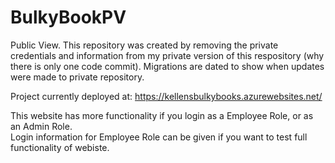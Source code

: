 # BulkyBookPV
Public View.
This repository was created by removing the private credentials and information from my private version of this respository (why there is only one code commit).  Migrations are dated to show when updates were made to private repository.  

Project currently deployed at: https://kellensbulkybooks.azurewebsites.net/

This website has more functionality if you login as a Employee Role, or as an Admin Role.  
Login information for Employee Role can be given if you want to test full functionality of webiste.
